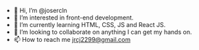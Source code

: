 - 👋 Hi, I’m @josercln
- 👀 I’m interested in front-end development.
- 🌱 I’m currently learning HTML, CSS, JS and React JS. 
- 💞️ I’m looking to collaborate on anything I can get my hands on. 
- 📫 How to reach me jrcj2299@gmail.com

<!---
josercln/josercln is a ✨ special ✨ repository because its `README.md` (this file) appears on your GitHub profile.
You can click the Preview link to take a look at your changes.
--->

